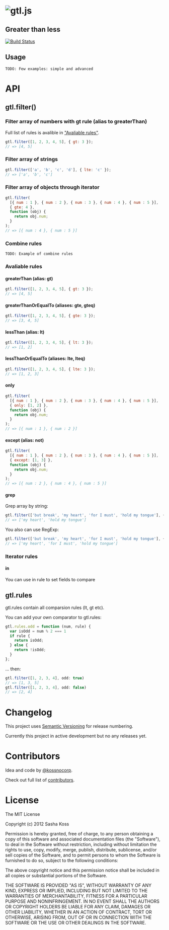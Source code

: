# ![gtl.js](http://f.cl.ly/items/1s3T1h1q1Z3l2F3E2s45/gtl_logo.png)
## Greater than less

[![Build Status](https://secure.travis-ci.org/kossnocorp/gtl.png?branch=master)](http://travis-ci.org/kossnocorp/gtl)

## Usage

```
TODO: Few examples: simple and advanced
```

# API

## gtl.filter()

### Filter array of numbers with gt rule (alias to greaterThan)

Full list of rules is avalible in ["Avaliable rules"](#avaliable-rules).
``` js
gtl.filter([1, 2, 3, 4, 5], { gt: 3 });
// => [4, 5]
```

### Filter array of strings

``` js
gtl.filter(['a', 'b', 'c', 'd'], { lte: 'c' });
// => ['a', 'b', 'c']
```

### Filter array of objects through iterator

``` js
gtl.filter(
  [{ num : 1 }, { num : 2 }, { num : 3 }, { num : 4 }, { num : 5 }],
  { gte: 4 },
  function (obj) {
    return obj.num;
  }
);
// => [{ num : 4 }, { num : 5 }]
```

### Combine rules

```
TODO: Example of combine rules
```

### Avaliable rules

#### greaterThan (alias: gt)

``` js
gtl.filter([1, 2, 3, 4, 5], { gt: 3 });
// => [4, 5]
```

#### greaterThanOrEqualTo (aliases: gte, gteq)

``` js
gtl.filter([1, 2, 3, 4, 5], { gte: 3 });
// => [3, 4, 5]
```

#### lessThan (alias: lt)

``` js
gtl.filter([1, 2, 3, 4, 5], { lt: 3 });
// => [1, 2]
```

#### lessThanOrEqualTo (aliases: lte, lteq)

``` js
gtl.filter([1, 2, 3, 4, 5], { lte: 3 });
// => [1, 2, 3]
```

#### only

``` js
gtl.filter(
  [{ num : 1 }, { num : 2 }, { num : 3 }, { num : 4 }, { num : 5 }],
  { only: [1, 2] },
  function (obj) {
    return obj.num;
  }
);
// => [{ num : 1 }, { num : 2 }]
```

#### except (alias: not)

``` js
gtl.filter(
  [{ num : 1 }, { num : 2 }, { num : 3 }, { num : 4 }, { num : 5 }],
  { except: [1, 3] },
  function (obj) {
    return obj.num;
  }
);
// => [{ num : 2 }, { num : 4 }, { num : 5 }]
```

#### grep

Grep array by string:

``` js
gtl.filter(['but break', 'my heart', 'for I must', 'hold my tongue'], { grep: 'my' })
// => ['my heart', 'hold my tongue']
```

You also can use RegExp:

``` js
gtl.filter(['but break', 'my heart', 'for I must', 'hold my tongue'], { grep: /m./ })
// => ['my heart', 'for I must', 'hold my tongue']
```

### Iterator rules

#### in

You can use in rule to set fields to compare

## gtl.rules

gtl.rules contain all comparsion rules (lt, gt etc).

You can add your own comparator to gtl.rules:

``` js
gtl.rules.odd = function (num, rule) {
  var isOdd = num % 2 === 1
  if rule {
    return isOdd;
  } else {
    return !isOdd;
  }
};
```

... then:

``` js
gtl.filter([1, 2, 3, 4], odd: true)
// => [1, 3, 5]
gtl.filter([1, 2, 3, 4], odd: false)
// => [2, 4]
```

# Changelog

This project uses [Semantic Versioning](http://semver.org/) for release numbering.

Currently this project in active development but no any releases yet.

# Contributors

Idea and code by [@kossnocorp](http://koss.nocorp.me/).

Check out full list of [contributors](https://github.com/kossnocorp/gtl/contributors).

# License

The MIT License

Copyright (c) 2012 Sasha Koss

Permission is hereby granted, free of charge, to any person obtaining a copy of this software and associated documentation files (the "Software"), to deal in the Software without restriction, including without limitation the rights to use, copy, modify, merge, publish, distribute, sublicense, and/or sell copies of the Software, and to permit persons to whom the Software is furnished to do so, subject to the following conditions:

The above copyright notice and this permission notice shall be included in all copies or substantial portions of the Software.

THE SOFTWARE IS PROVIDED "AS IS", WITHOUT WARRANTY OF ANY KIND, EXPRESS OR IMPLIED, INCLUDING BUT NOT LIMITED TO THE WARRANTIES OF MERCHANTABILITY, FITNESS FOR A PARTICULAR PURPOSE AND NONINFRINGEMENT. IN NO EVENT SHALL THE AUTHORS OR COPYRIGHT HOLDERS BE LIABLE FOR ANY CLAIM, DAMAGES OR OTHER LIABILITY, WHETHER IN AN ACTION OF CONTRACT, TORT OR OTHERWISE, ARISING FROM, OUT OF OR IN CONNECTION WITH THE SOFTWARE OR THE USE OR OTHER DEALINGS IN THE SOFTWARE.